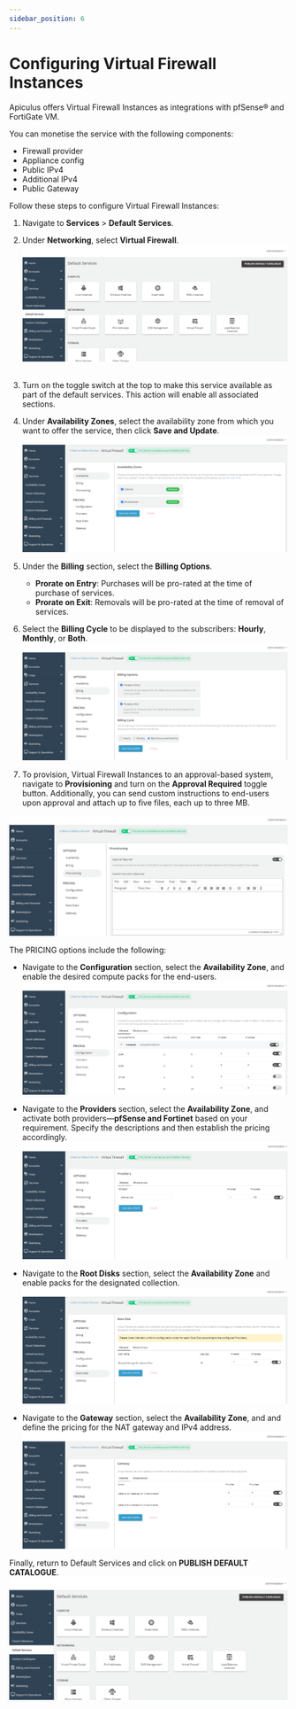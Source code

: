 ```yaml
---
sidebar_position: 6
---
```

# Configuring Virtual Firewall Instances
Apiculus offers Virtual Firewall Instances as integrations with pfSense® and FortiGate VM.

You can monetise the service with the following components:
- Firewall provider
- Appliance config
- Public IPv4
- Additional IPv4
- Public Gateway

Follow these steps to configure Virtual Firewall Instances:

1. Navigate to **Services** > **Default Services**.
2. Under **Networking**, select **Virtual Firewall**.
![Configuring Linux Instances](img/rhel.png) 
4. Turn on the toggle switch at the top to make this service available as part of the default services. This action will enable all associated sections.
5. Under **Availability Zones**, select the availability zone from which you want to offer the service, then click **Save and Update**.
![Configuring Virtual Firewall Instances](img/ConfiguringVirtualFirewallInstances1.png)

5. Under the **Billing** section, select the **Billing Options**.
	- **Prorate on Entry**: Purchases will be pro-rated at the time of purchase of services.
	- **Prorate on Exit**: Removals will be pro-rated at the time of removal of services.
6. Select the **Billing Cycle** to be displayed to the subscribers: **Hourly**, **Monthly**, or **Both**.
![Configuring Virtual Firewall Instances](img/ConfiguringVirtualFirewallInstances2.png)

6. To provision, Virtual Firewall Instances to an approval-based system, navigate to **Provisioning** and turn on the **Approval Required** toggle button. Additionally, you can send custom instructions to end-users upon approval and attach up to five files, each up to three MB.

![Configuring Virtual Firewall Instances](img/ConfiguringVirtualFirewallInstances3.png)

The PRICING options include the following:

- Navigate to the **Configuration** section, select the **Availability Zone**, and enable the desired compute packs for the end-users.
![Configuring Virtual Firewall Instances](img/ConfiguringVirtualFirewallInstances4.png)

- Navigate to the **Providers** section, select the **Availability Zone**, and activate both providers—**pfSense and Fortinet** based on your requirement. Specify the descriptions and then establish the pricing accordingly.
![Configuring Virtual Firewall Instances](img/ConfiguringVirtualFirewallInstances5.png)

- Navigate to the **Root Disks** section, select the **Availability Zone** and enable packs for the designated collection.
![Configuring Virtual Firewall Instances](img/ConfiguringVirtualFirewallInstances6.png)

- Navigate to the **Gateway** section, select the **Availability Zone**, and and define the pricing for the NAT gateway and IPv4 address.
![Configuring Virtual Firewall Instances](img/ConfiguringVirtualFirewallInstances7.png)

Finally, return to Default Services and click on **PUBLISH DEFAULT CATALOGUE**.
![Configuring Virtual Firewall Instances](img/rhel.png)